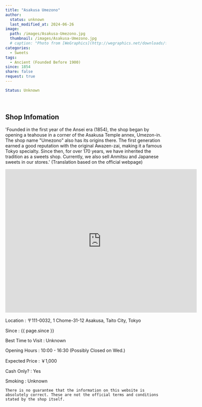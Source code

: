 ```yaml
---
title: "Asakusa Umezono"
author:
  status: unknown
  last_modified_at: 2024-06-26
image: 
  path: /images/Asakusa-Umezono.jpg
  thumbnail: /images/Asakusa-Umezono.jpg
  # caption: "Photo from [WeGraphics](http://wegraphics.net/downloads/free-ultimate-blurred-background-pack/)"
categories:
  - Sweets
tags:
  - Ancient (Founded Before 1900)
since: 1854
share: false
request: true
---
```


```yaml
Status: Unknown 
```

<!-- > **You are likely to get a seat**
> 
{: .notice--info}
 -->

<p>　</p>


## Shop Infomation
<p class="site-description">
'Founded in the first year of the Ansei era (1854), the shop began by opening a teahouse in a corner of the Asakusa Temple annex, Umezon-in. The shop name "Umezono" also has its origins there. The first generation earned a good reputation with the original Awazen-zai, making it a famous Tokyo specialty. Since then, for over 170 years, we have inherited the tradition as a sweets shop. Currently, we also sell Anmitsu and Japanese sweets in our stores.'
(Translation based on the official webpage)
</p>
<!-- > <footer>Translation based on the official webpage</footer> -->

<div class="map">
<iframe src="https://www.google.com/maps/embed?pb=!1m18!1m12!1m3!1d3239.5630657864394!2d139.79149069678954!3d35.71236839999999!2m3!1f0!2f0!3f0!3m2!1i1024!2i768!4f13.1!3m3!1m2!1s0x60188ec1261e4ea5%3A0x9922d81a11675080!2sUmezono!5e0!3m2!1sen!2sjp!4v1719448778747!5m2!1sen!2sjp" width="600" height="450" style="border:0;" allowfullscreen="" loading="lazy" referrerpolicy="no-referrer-when-downgrade"></iframe>
</div>

<p></p>

Location
: 〒111-0032, 1 Chome-31-12 Asakusa, Taito City, Tokyo

Since
: {{ page.since }}

Best Time to Visit
: Unknown

Opening Hours
: 10:00 - 16:30 (Possibly Closed on Wed.)

Expected Price
: ￥1,000

Cash Only?
: Yes

Smoking
: Unknown


`There is no guarantee that the information on this website is absolutely correct. These are not the official terms and conditions stated by the shop itself.`

